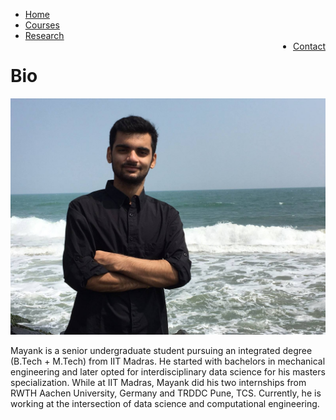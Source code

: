 <html>
<head>
<link rel="stylesheet" href="style.css">
</head>
<body>
<ul>
  <li><a href="#home" class="active">Home</a></li>
  <li><a href="#Courses">Courses</a></li>
  <li><a href="#contact">Research</a></li>
  <li style="float:right"><a href="#about">Contact</a></li>
</ul>
<p><h1>Bio</h1></p>
    <img src = "DP1.jpg">
  <p>Mayank is a senior undergraduate student pursuing an integrated degree (B.Tech + M.Tech) from IIT Madras. He started with bachelors in mechanical engineering and later opted for interdisciplinary data science for his masters specialization. While at IIT Madras, Mayank did his two internships from RWTH Aachen University, Germany and TRDDC Pune, TCS. Currently, he is working at the intersection of data science and computational engineering. </p>
</body>
</html>
